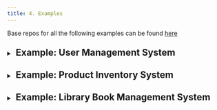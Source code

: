 ```yaml
---
title: 4. Examples
---
```


Base repos for all the following examples can be found [here](https://github.com/Keyin-SD14-S3/express-postgres-examples)

<details>
  <summary><h2 style="display: inline-flex; margin-top: 10px; padding-left: 5px;">Example: User Management System</h2></summary>

  You are tasked with building a **User Management System** that connects to a **PostgreSQL** database and allows users to manage user data. Your app should be able to:

  1. **List all users** stored in the database.
  2. **Add a new user** with a name and email address.
  3. **Update user information** by user ID.
  4. **Retrieve user information** by user ID.

  ### Functional Requirements:

  - The database should have a table called `users` with the following columns:
    - `id` (serial primary key): The unique identifier for each user.
    - `name` (varchar): The name of the user.
    - `email` (varchar): The email address of the user.
  
  - The Express app should support the following endpoints:
    1. `GET /users`: Returns a list of all users.
    2. `POST /users`: Adds a new user with the provided name and email.
    3. `PUT /users/:id`: Updates the user information for the specified ID.
    4. `GET /users/:id`: Retrieves user information for the specified ID.
 
  <details>
    <summary><h3 style="display: inline-flex; margin-top: 10px;">Detailed Breakdown</h3></summary>

1. **Setting up the database connection**:
   - Use the `pg` npm package to connect to your PostgreSQL database.
   - Create a `pool.js` file to handle database connections with the appropriate connection details (username, password, database name, etc.).

2. **Creating the `users` table**:
   - Ensure the `users` table exists in your PostgreSQL database with the defined schema.
   - Use the SQL statement `CREATE TABLE IF NOT EXISTS` to create the table if it doesn't already exist.

3. **Listing all users**:
   - Implement the `GET /users` endpoint that queries the `users` table and returns all user records in JSON format.

4. **Adding a new user**:
   - Implement the `POST /users` endpoint that takes user information from the request body and inserts it into the `users` table.

5. **Updating user information**:
   - Implement the `PUT /users/:id` endpoint that updates the user information (name and email) based on the provided user ID.

6. **Retrieving user information**:
   - Implement the `GET /users/:id` endpoint that retrieves and returns the user information for a specific user ID.
  </details>
</details>
<details>
  <summary><h2 style="display: inline-flex; margin-top: 10px; padding-left: 5px;">Example: Product Inventory System</h2></summary>

  You are tasked with building a **Product Inventory System** that connects to a **PostgreSQL** database and allows users to manage product data. Your app should be able to:

  1. **List all products** stored in the database.
  2. **Add a new product** with a name, price, and stock quantity.
  3. **Update product information** by product ID.
  4. **Delete a product** by product ID.

  ### Functional Requirements:

  - The database should have a table called `products` with the following columns:
    - `id` (serial primary key): The unique identifier for each product.
    - `name` (varchar): The name of the product.
    - `price` (numeric): The price of the product.
    - `stock_quantity` (integer): The quantity of the product in stock.
  
  - The Express app should support the following endpoints:
    1. `GET /products`: Returns a list of all products.
    2. `POST /products`: Adds a new product with the provided name, price, and stock quantity.
    3. `PUT /products/:id`: Updates the product information for the specified ID.
    4. `DELETE /products/:id`: Deletes the product with the specified ID.

  <details>
    <summary><h3 style="display: inline-flex; margin-top: 10px;">Detailed Breakdown</h3></summary>

1. **Setting up the database connection**:
   - Use the `pg` npm package to connect to your PostgreSQL database.
   - Create a `pool.js` file to handle database connections with the appropriate connection details (username, password, database name, etc.).

2. **Creating the `products` table**:
   - Ensure the `products` table exists in your PostgreSQL database with the defined schema.
   - Use the SQL statement `CREATE TABLE IF NOT EXISTS` to create the table if it doesn't already exist.

3. **Listing all products**:
   - Implement the `GET /products` endpoint that queries the `products` table and returns all product records in JSON format.

4. **Adding a new product**:
   - Implement the `POST /products` endpoint that takes product information from the request body and inserts it into the `products` table.

5. **Updating product information**:
   - Implement the `PUT /products/:id` endpoint that updates the product information (name, price, and stock quantity) based on the provided product ID.

6. **Deleting a product**:
   - Implement the `DELETE /products/:id` endpoint that removes the product with the specified ID from the `products` table.
  </details>
</details>

<details>
  <summary><h2 style="display: inline-flex; margin-top: 10px; padding-left: 5px;">Example: Library Book Management System</h2></summary>

  You are tasked with building a **Library Book Management System** that connects to a **PostgreSQL** database and allows users to manage book data. Your app should be able to:

  1. **List all books** in the library.
  2. **Add a new book** with a title, author, and publication year.
  3. **Update book details** by book ID.
  4. **Retrieve book details** by book ID.

  ### Functional Requirements:

  - The database should have a table called `books` with the following columns:
    - `id` (serial primary key): The unique identifier for each book.
    - `title` (varchar): The title of the book.
    - `author` (varchar): The author of the book.
    - `publication_year` (integer): The year the book was published.
  
  - The Express app should support the following endpoints:
    1. `GET /books`: Returns a list of all books.
    2. `POST /books`: Adds a new book with the provided title, author, and publication year.
    3. `PUT /books/:id`: Updates the book details for the specified ID.
    4. `GET /books/:id`: Retrieves book details for the specified ID.

  <details>
    <summary><h3 style="display: inline-flex; margin-top: 10px;">Detailed Breakdown</h3></summary>

1. **Setting up the database connection**:
   - Use the `pg` npm package to connect to your PostgreSQL database.
   - Create a `pool.js` file to handle database connections with the appropriate connection details (username, password, database name, etc.).

2. **Creating the `books` table**:
   - Ensure the `books` table exists in your PostgreSQL database with the defined schema.
   - Use the SQL statement `CREATE TABLE IF NOT EXISTS` to create the table if it doesn't already exist.

3. **Listing all books**:
   - Implement the `GET /books` endpoint that queries the `books` table and returns all book records in JSON format.

4. **Adding a new book**:
   - Implement the `POST /books` endpoint that takes book information from the request body and inserts it into the `books` table.

5. **Updating book details**:
   - Implement the `PUT /books/:id` endpoint that updates the book details (title, author, and publication year) based on the provided book ID.

6. **Retrieving book details**:
   - Implement the `GET /books/:id` endpoint that retrieves and returns the book details for a specific book ID.
  </details>
</details>